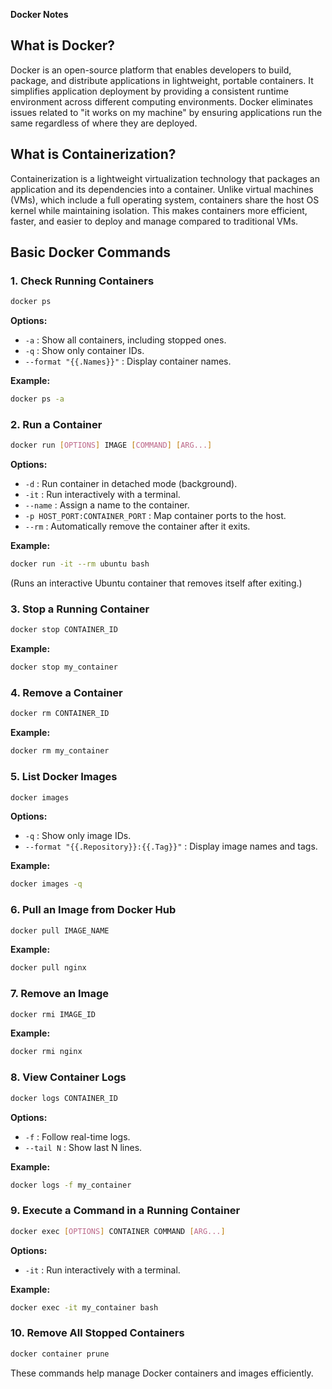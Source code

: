 
**Docker Notes**

## What is Docker?

Docker is an open-source platform that enables developers to build, package, and distribute applications in lightweight, portable containers. It simplifies application deployment by providing a consistent runtime environment across different computing environments. Docker eliminates issues related to "it works on my machine" by ensuring applications run the same regardless of where they are deployed.

## What is Containerization?

Containerization is a lightweight virtualization technology that packages an application and its dependencies into a container. Unlike virtual machines (VMs), which include a full operating system, containers share the host OS kernel while maintaining isolation. This makes containers more efficient, faster, and easier to deploy and manage compared to traditional VMs.

## Basic Docker Commands

### 1. Check Running Containers

```bash
docker ps
```

**Options:**

- `-a` : Show all containers, including stopped ones.
- `-q` : Show only container IDs.
- `--format "{{.Names}}"` : Display container names.

**Example:**

```bash
docker ps -a
```

### 2. Run a Container

```bash
docker run [OPTIONS] IMAGE [COMMAND] [ARG...]
```

**Options:**

- `-d` : Run container in detached mode (background).
- `-it` : Run interactively with a terminal.
- `--name` : Assign a name to the container.
- `-p HOST_PORT:CONTAINER_PORT` : Map container ports to the host.
- `--rm` : Automatically remove the container after it exits.

**Example:**

```bash
docker run -it --rm ubuntu bash
```

(Runs an interactive Ubuntu container that removes itself after exiting.)

### 3. Stop a Running Container

```bash
docker stop CONTAINER_ID
```

**Example:**

```bash
docker stop my_container
```

### 4. Remove a Container

```bash
docker rm CONTAINER_ID
```

**Example:**

```bash
docker rm my_container
```

### 5. List Docker Images

```bash
docker images
```

**Options:**

- `-q` : Show only image IDs.
- `--format "{{.Repository}}:{{.Tag}}"` : Display image names and tags.

**Example:**

```bash
docker images -q
```

### 6. Pull an Image from Docker Hub

```bash
docker pull IMAGE_NAME
```

**Example:**

```bash
docker pull nginx
```

### 7. Remove an Image

```bash
docker rmi IMAGE_ID
```

**Example:**

```bash
docker rmi nginx
```

### 8. View Container Logs

```bash
docker logs CONTAINER_ID
```

**Options:**

- `-f` : Follow real-time logs.
- `--tail N` : Show last N lines.

**Example:**

```bash
docker logs -f my_container
```

### 9. Execute a Command in a Running Container

```bash
docker exec [OPTIONS] CONTAINER COMMAND [ARG...]
```

**Options:**

- `-it` : Run interactively with a terminal.

**Example:**

```bash
docker exec -it my_container bash
```

### 10. Remove All Stopped Containers

```bash
docker container prune
```

These commands help manage Docker containers and images efficiently.